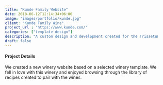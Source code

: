 ```yaml
---
title: "Kunde Family Website"
date: 2018-06-12T12:14:34+06:00
image: "images/portfolio/kunde.jpg"
client: "Kunde Family Wine"
project_url : "https://www.kunde.com/"
categories: ["template design"]
description: "A custom design and development created for the Trisaetum."
draft: false
---
```


#### Project Details

We created a new winery website based on a selected winery template. We fell in love with this winery and enjoyed browsing through the library of recipes created to pair with the wines.

